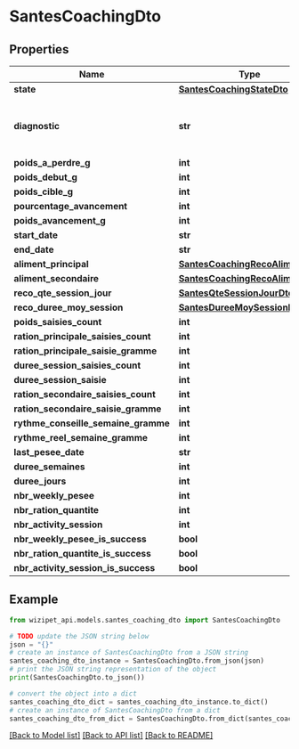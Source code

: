 # SantesCoachingDto


## Properties

Name | Type | Description | Notes
------------ | ------------- | ------------- | -------------
**state** | [**SantesCoachingStateDto**](SantesCoachingStateDto.md) |  | [optional] 
**diagnostic** | **str** | Phrase de diagnostic du coaching en cours. | [optional] 
**poids_a_perdre_g** | **int** |  | [optional] 
**poids_debut_g** | **int** |  | [optional] 
**poids_cible_g** | **int** |  | [optional] 
**pourcentage_avancement** | **int** |  | [optional] 
**poids_avancement_g** | **int** |  | [optional] 
**start_date** | **str** |  | [optional] 
**end_date** | **str** |  | [optional] 
**aliment_principal** | [**SantesCoachingRecoAlimentDto**](SantesCoachingRecoAlimentDto.md) |  | [optional] 
**aliment_secondaire** | [**SantesCoachingRecoAlimentDto**](SantesCoachingRecoAlimentDto.md) |  | [optional] 
**reco_qte_session_jour** | [**SantesQteSessionJourDto**](SantesQteSessionJourDto.md) |  | [optional] 
**reco_duree_moy_session** | [**SantesDureeMoySessionDto**](SantesDureeMoySessionDto.md) |  | [optional] 
**poids_saisies_count** | **int** |  | [optional] 
**ration_principale_saisies_count** | **int** |  | [optional] 
**ration_principale_saisie_gramme** | **int** |  | [optional] 
**duree_session_saisies_count** | **int** |  | [optional] 
**duree_session_saisie** | **int** |  | [optional] 
**ration_secondaire_saisies_count** | **int** |  | [optional] 
**ration_secondaire_saisie_gramme** | **int** |  | [optional] 
**rythme_conseille_semaine_gramme** | **int** |  | [optional] 
**rythme_reel_semaine_gramme** | **int** |  | [optional] 
**last_pesee_date** | **str** |  | [optional] 
**duree_semaines** | **int** |  | [optional] 
**duree_jours** | **int** |  | [optional] 
**nbr_weekly_pesee** | **int** |  | [optional] 
**nbr_ration_quantite** | **int** |  | [optional] 
**nbr_activity_session** | **int** |  | [optional] 
**nbr_weekly_pesee_is_success** | **bool** |  | [optional] 
**nbr_ration_quantite_is_success** | **bool** |  | [optional] 
**nbr_activity_session_is_success** | **bool** |  | [optional] 

## Example

```python
from wizipet_api.models.santes_coaching_dto import SantesCoachingDto

# TODO update the JSON string below
json = "{}"
# create an instance of SantesCoachingDto from a JSON string
santes_coaching_dto_instance = SantesCoachingDto.from_json(json)
# print the JSON string representation of the object
print(SantesCoachingDto.to_json())

# convert the object into a dict
santes_coaching_dto_dict = santes_coaching_dto_instance.to_dict()
# create an instance of SantesCoachingDto from a dict
santes_coaching_dto_from_dict = SantesCoachingDto.from_dict(santes_coaching_dto_dict)
```
[[Back to Model list]](../README.md#documentation-for-models) [[Back to API list]](../README.md#documentation-for-api-endpoints) [[Back to README]](../README.md)


